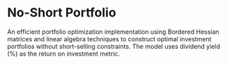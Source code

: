 # No-Short Portfolio
An efficient portfolio optimization implementation using Bordered Hessian matrices and linear algebra techniques to construct optimal investment portfolios without short-selling constraints. The model uses dividend yield (%) as the return on investment metric.
